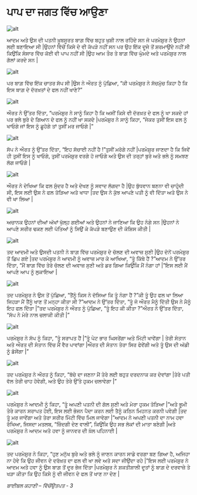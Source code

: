 # ਪਾਪ ਦਾ ਜਗਤ ਵਿੱਚ ਆਉਣਾ

![alt](https://cdn.door43.org/obs/jpg/360px/obs-en-02-01.jpg)

ਆਦਮ ਅਤੇ ਉਸ ਦੀ ਪਤਨੀ ਖ਼ੂਬਸੂਰਤ ਬਾਗ਼ ਵਿੱਚ  ਬਹੁਤ ਖੁਸ਼ੀ ਨਾਲ ਰਹਿੰਦੇ ਸਨ ਜੋ ਪਰਮੇਸ਼ੁਰ ਨੇ ਉਹਨਾਂ ਲਈ ਬਣਾਇਆ ਸੀ |ਉਹਨਾਂ ਵਿੱਚੋਂ  ਕਿਸੇ ਦੇ ਵੀ ਕੱਪੜੇ ਨਹੀਂ ਸਨ ਪਰ ਉਹ ਇੱਕ ਦੂਜੇ ਤੋਂ ਸ਼ਰਮਾਉਂਦੇ ਨਹੀਂ ਸੀ  ਕਿਉਂਕਿ ਸੰਸਾਰ ਵਿੱਚ  ਕੋਈ ਵੀ ਪਾਪ ਨਹੀਂ ਸੀ |ਉਹ ਆਮ ਤੌਰ ਤੇ ਬਾਗ਼ ਵਿੱਚ ਘੁੰਮਦੇ ਅਤੇ ਪਰਮੇਸ਼ੁਰ ਨਾਲ ਗੱਲਾਂ ਕਰਦੇ ਸਨ |

![alt](https://cdn.door43.org/obs/jpg/360px/obs-en-02-02.jpg)

ਪਰ ਬਾਗ਼ ਵਿੱਚ ਇੱਕ ਚਾਤਰ ਸੱਪ ਸੀ |ਉਸ ਨੇ ਔਰਤ ਨੂੰ ਪੁੱਛਿਆ, “ਕੀ ਪਰਮੇਸ਼ੁਰ ਨੇ ਸੱਚਮੁੱਚ ਕਿਹਾ ਹੈ ਕਿ ਇਸ ਬਾਗ਼ ਦੇ ਦੱਰਖ਼ਤਾਂ ਦੇ ਫਲ ਨਹੀਂ ਖਾਣੇ?”

![alt](https://cdn.door43.org/obs/jpg/360px/obs-en-02-03.jpg)

ਔਰਤ ਨੇ ਉੱਤਰ ਦਿੱਤਾ, “ਪਰਮੇਸ਼ੁਰ ਨੇ ਸਾਨੂੰ ਕਿਹਾ ਹੈ ਕਿ ਅਸੀਂ ਕਿਸੇ ਵੀ ਦੱਰਖ਼ਤ ਦੇ ਫਲ ਨੂੰ ਖਾ ਸਕਦੇ ਹਾਂ ਪਰ  ਭਲੇ ਬੁਰੇ ਦੇ ਗਿਆਨ ਦੇ ਫਲ ਨੂੰ ਨਹੀਂ ਖਾ ਸਕਦੇ |ਪਰਮੇਸ਼ੁਰ ਨੇ ਸਾਨੂੰ ਕਿਹਾ, “ਜੇਕਰ  ਤੁਸੀਂ ਇਸ ਫਲ ਨੂੰ ਖਾਓਗੇ ਜਾਂ ਇਸ ਨੂੰ ਛੂਹੋਗੇ ਤਾਂ ਤੁਸੀਂ ਮਰ ਜਾਓਗੇ |”

![alt](https://cdn.door43.org/obs/jpg/360px/obs-en-02-04.jpg)

ਸੱਪ ਨੇ ਔਰਤ ਨੂੰ ਉੱਤਰ ਦਿੱਤਾ, “ਇਹ ਸੱਚਾਈ ਨਹੀਂ ਹੈ !”ਤੁਸੀਂ ਮਰੋਗੇ ਨਹੀਂ |ਪਰਮੇਸ਼ੁਰ ਜਾਣਦਾ ਹੈ ਕਿ ਜਿਵੇਂ ਹੀ ਤੁਸੀਂ ਇਸ ਨੂੰ ਖਾਓਗੇ, ਤੁਸੀਂ ਪਰਮੇਸ਼ੁਰ ਵਰਗੇ ਹੋ ਜਾਓਗੇ ਅਤੇ ਉਸ ਦੀ ਤਰ੍ਹਾਂ ਬੁਰੇ ਅਤੇ ਭਲੇ ਨੂੰ ਸਮਝਣ ਲੱਗ ਜਾਓਗੇ |

![alt](https://cdn.door43.org/obs/jpg/360px/obs-en-02-05.jpg)

ਔਰਤ ਨੇ ਦੇਖਿਆ ਕਿ ਫਲ ਸੁੰਦਰ ਹੈ ਅਤੇ ਦੇਖਣ ਨੂੰ ਸਵਾਦ ਲੱਗਦਾ ਹੈ |ਉਹ ਬੁੱਧਵਾਨ ਬਣਨਾ ਵੀ ਚਾਹੁੰਦੀ ਸੀ, ਇਸ ਲਈ ਉਸ ਨੇ ਫਲ ਤੋੜਿਆ ਅਤੇ ਖਾਧਾ |ਤਦ ਉਸ ਨੇ ਕੁੱਝ ਆਪਣੇ ਪਤੀ ਨੂੰ ਵੀ ਦਿੱਤਾ ਅਤੇ ਉਸ ਨੇ ਵੀ ਖਾ ਲਿਆ |

![alt](https://cdn.door43.org/obs/jpg/360px/obs-en-02-06.jpg)

ਅਚਾਨਕ ਉਹਨਾਂ ਦੀਆਂ ਅੱਖਾਂ ਖੁੱਲ੍ਹ ਗਈਆਂ ਅਤੇ ਉਹਨਾਂ ਨੇ ਜਾਣਿਆ ਕਿ ਉਹ ਨੰਗੇ ਸਨ |ਉਹਨਾਂ ਨੇ ਆਪਣੇ ਸਰੀਰ ਢਕਣ ਲਈ ਪੱਤਿਆਂ ਨੂੰ ਸਿਉਂ ਕੇ ਕੱਪੜੇ ਬਣਾਉਣ ਦੀ ਕੋਸ਼ਿਸ  ਕੀਤੀ |

![alt](https://cdn.door43.org/obs/jpg/360px/obs-en-02-07.jpg)

ਤਦ ਆਦਮੀ ਅਤੇ ਉਸਦੀ ਪਤਨੀ ਨੇ ਬਾਗ਼ ਵਿੱਚ ਪਰਮੇਸ਼ੁਰ ਦੇ ਚੱਲਣ ਦੀ ਅਵਾਜ਼ ਸੁਣੀ |ਉਹ ਦੋਨੋਂ ਪਰਮੇਸ਼ੁਰ ਤੋਂ ਛਿਪ ਗਏ |ਤਦ ਪਰਮੇਸ਼ੁਰ ਨੇ ਆਦਮੀ ਨੂੰ ਅਵਾਜ਼ ਮਾਰ ਕੇ ਆਖਿਆ, “ਤੂੰ ਕਿੱਥੇ ਹੈਂ ?”ਆਦਮ ਨੇ ਉੱਤਰ ਦਿੱਤਾ, “ਮੈਂ ਬਾਗ਼ ਵਿੱਚ ਤੇਰੇ ਚੱਲਣ ਦੀ ਅਵਾਜ਼ ਸੁਣੀ ਅਤੇ ਡਰ ਗਿਆ ਕਿਉਂਕਿ ਮੈਂ ਨੰਗਾ ਹਾਂ |”ਇਸ ਲਈ ਮੈਂ ਆਪਣੇ ਆਪ ਨੂੰ ਲੁਕਾਇਆ |

![alt](https://cdn.door43.org/obs/jpg/360px/obs-en-02-08.jpg)

ਤਦ ਪਰਮੇਸ਼ੁਰ ਨੇ ਉਸ ਤੋਂ ਪੁੱਛਿਆ, “ਤੈਂਨੂੰ ਕਿਸ ਨੇ ਦੱਸਿਆ ਕਿ ਤੂੰ ਨੰਗਾ ਹੈਂ ?”ਕੀ ਤੂੰ ਉਹ ਫਲ ਖਾ ਲਿਆ ਜਿਹੜਾ ਮੈਂ ਤੈਂਨੂੰ  ਖਾਣ ਤੋਂ ਮਨ੍ਹਾ ਕੀਤਾ ਸੀ ?”ਆਦਮ ਨੇ ਉੱਤਰ ਦਿੱਤਾ, “ਤੂੰ ਜੋ ਔਰਤ ਮੈਨੂੰ  ਦਿੱਤੀ ਉਸ ਨੇ ਮੈਨੂੰ ਇਹ ਫਲ ਦਿੱਤਾ |”ਤਦ ਪਰਮੇਸ਼ੁਰ ਨੇ ਔਰਤ ਨੂੰ ਪੁੱਛਿਆ, “ਤੂੰ ਇਹ ਕੀ ਕੀਤਾ ?”ਔਰਤ ਨੇ ਉੱਤਰ ਦਿੱਤਾ, “ਸੱਪ ਨੇ ਮੇਰੇ ਨਾਲ ਚਲਾਕੀ ਕੀਤੀ |”

![alt](https://cdn.door43.org/obs/jpg/360px/obs-en-02-09.jpg)

ਪਰਮੇਸ਼ੁਰ ਨੇ ਸੱਪ ਨੂੰ ਕਿਹਾ, “ਤੂੰ ਸਰਾਪਤ ਹੈਂ |”ਤੂੰ ਪੇਟ ਭਾਰ ਘਿਸਰੇਂਗਾ ਅਤੇ ਮਿੱਟੀ ਖਾਵੇਂਗਾ | ਤੇਰੀ ਸੰਤਾਨ ਅਤੇ ਔਰਤ ਦੀ ਸੰਤਾਨ ਵਿੱਚ ਮੈਂ ਵੈਰ ਪਾਵਾਂਗਾ   |ਔਰਤ ਦੀ ਸੰਤਾਨ ਤੇਰਾ ਸਿਰ ਫੇਵੇਂਗੀ ਅਤੇ ਤੂੰ ਉਸ ਦੀ ਅੱਡੀ ਨੂੰ ਡੱਸੇਂਗਾ |”

![alt](https://cdn.door43.org/obs/jpg/360px/obs-en-02-10.jpg)

ਤਦ ਪਰਮੇਸ਼ੁਰ ਨੇ ਔਰਤ ਨੂੰ ਕਿਹਾ, “ਬੱਚੇ ਦਾ ਜਣਨਾ ਮੈਂ ਤੇਰੇ ਲਈ ਬਹੁਤ ਦਰਦਨਾਕ ਕਰ ਦੇਵਾਂਗਾ |ਤੇਰੇ ਪਤੀ ਵੱਲ ਤੇਰੀ  ਚਾਹ ਹੋਵੇਗੀ, ਅਤੇ ਉਹ ਤੇਰੇ ਉੱਤੇ ਹੁਕਮ ਚਲਾਵੇਗਾ |”

![alt](https://cdn.door43.org/obs/jpg/360px/obs-en-02-11.jpg)

ਪਰਮੇਸ਼ੁਰ ਨੇ ਆਦਮੀ ਨੂੰ ਕਿਹਾ, “ਤੂੰ ਅਪਣੀ ਪਤਨੀ ਦੀ ਗੱਲ ਸੁਣੀ ਅਤੇ ਮੇਰਾ ਹੁਕਮ ਤੋੜਿਆ |”ਅਤੇ ਭੂਮੀ ਤੇਰੇ ਕਾਰਨ ਸਰਾਪਤ ਹੋਈ, ਇਸ ਲਈ ਭੋਜਨ ਪੈਦਾ ਕਰਨ ਲਈ ਤੈਨੂੰ ਕਠਿਨ ਮਿਹਨਤ ਕਰਨੀ ਪਵੇਗੀ |ਤਦ ਤੂੰ ਮਰ ਜਾਵੇਂਗਾ ਅਤੇ ਤੇਰਾ ਸਰੀਰ ਮਿੱਟੀ ਵਿੱਚ  ਮਿਲ ਜਾਵੇਗਾ |”ਆਦਮ ਨੇ ਅਪਣੀ ਪਤਨੀ ਦਾ ਨਾਮ ਹਵਾ ਰੱਖਿਆ, ਜਿਸਦਾ ਮਤਲਬ, “ਜ਼ਿੰਦਗੀ ਦੇਣ ਵਾਲੀ”, ਕਿਉਂਕਿ ਉਹ ਸਭ ਲੋਕਾਂ ਦੀ ਮਾਤਾ ਬਣੇਗੀ |ਅਤੇ ਪਰਮੇਸ਼ੁਰ ਨੇ ਆਦਮ ਅਤੇ ਹਵਾ ਨੂੰ ਜਾਨਵਰ ਦੀ ਖ਼ੱਲ ਪਹਿਨਾਈ |

![alt](https://cdn.door43.org/obs/jpg/360px/obs-en-02-12.jpg)

ਤਦ ਪਰਮੇਸ਼ੁਰ ਨੇ ਕਿਹਾ, “ਹੁਣ ਮਨੁੱਖ ਬੁਰੇ ਅਤੇ ਭਲੇ ਨੂੰ ਜਾਣਨ ਕਾਰਨ  ਸਾਡੇ ਵਰਗਾ ਬਣ ਗਿਆ ਹੈ, ਅਜਿਹਾ ਨਾ ਹੋਵੇ ਕਿ ਉਹ ਜੀਵਨ ਦੇ ਦਰੱਖ਼ਤ ਦਾ  ਫਲ ਵੀ ਖਾ ਲਵੇ ਅਤੇ ਸਦਾ ਜੀਉਂਦਾ ਰਹੇ  |”ਇਸ ਲਈ ਪਰਮੇਸ਼ੁਰ ਨੇ ਆਦਮ ਅਤੇ ਹਵਾ ਨੂੰ ਉਸ  ਬਾਗ਼ ਤੋਂ ਦੂਰ ਭੇਜ ਦਿੱਤਾ |ਪਰਮੇਸ਼ੁਰ ਨੇ ਸ਼ਕਤੀਸ਼ਾਲੀ ਦੂਤਾਂ ਨੂੰ ਬਾਗ਼ ਦੇ ਦਰਵਾਜ਼ੇ ਤੇ ਖੜਾ ਕੀਤਾ ਕਿ ਉਹ ਕਿਸੇ ਨੂੰ ਵੀ ਜੀਵਨ  ਦੇ ਫਲ ਤੋਂ  ਖਾਣ ਨਾ ਦੇਣ |

_ਬਾਈਬਲ ਕਹਾਣੀ – ਵਿੱਚੋਂਉਤਪਤ - 3_